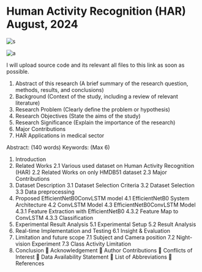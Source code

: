 # Human Activity Recognition (HAR) August, 2024


![s](https://github.com/user-attachments/assets/7a9d2ff7-09e8-4fc4-85dd-2be709ce5664)


![a](https://github.com/user-attachments/assets/e97da897-428d-4659-91a4-33ecfa114dda)

I will upload source code and its relevant all files to this link as soon as possible. 
1.	Abstract of this research (A brief summary of the research question, methods, results, and conclusions)
2.	Background (Context of the study, including a review of relevant literature)
3.	Research Problem (Clearly define the problem or hypothesis)
4.	Research Objectives (State the aims of the study)
5.	Research Significance (Explain the importance of the research)
6.	Major Contributions
7.	HAR Applications in medical sector 



Abstract: (140 words)
Keywords: (Max 6)
1.	Introduction
2.	Related Works 
2.1 Various used dataset on Human Activity Recognition (HAR)
2.2 Related Works on only HMDB51 dataset
2.3 Major Contributions 
3.	Dataset Description 
3.1 Dataset Selection Criteria
3.2 Dataset Selection 
3.3 Data preprocessing
4.	Proposed EfficientNetB0ConvLSTM model 
4.1	EfficientNetB0 System Architecture
4.2 ConvLSTM Model
4.3 EfficientNetB0ConvLSTM Model
4.3.1	Feature Extraction with EfficientNetB0
4.3.2	Feature Map to ConvLSTM
4.3.3 	Classification
5.	Experimental Result Analysis
5.1 Experimental Setup 5.2 Result Analysis
6.	Real-time Implementation and Testing 
6.1	Insight & Evaluation
7.	Limitation and future scope
7.1	Subject and Camera position 
7.2	Night-vision Experiment
7.3	Class Activity Limitation
8.	Conclusion 
	Acknowledgement
	Author Contributions
	Conflicts of Interest
	Data Availability Statement
	List of Abbreviations
	References
